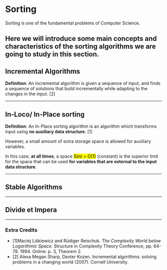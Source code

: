 # Sorting
Sorting is one of the fundamental problems of Computer Science.

Here we will introduce some main concepts and characteristics of the sorting algorithms we are going to
study in this section.
---

## Incremental Algorithms
**Definition**: An incremental algorithm is given a sequence of input, 
and finds a sequence of solutions that build incrementally while adapting to the changes in the input. [2]

---

## In-Loco/ In-Place sorting
**Definition**: An In-Place sorting algorithm is an algorithm which transforms input using **no auxiliary data structure**. [1]

However, a small amount of extra storage space is allowed for auxiliary variables. 

In this case, **at all times**, 
a space <mark>S(n) = O(1)</mark> (constant) is the superior limit for the space that can be used 
**for variables that are external to the input data structure**.

---

## Stable Algorithms

---

## Divide et Impera

---

### Extra Credits
* [1]Maciej Liśkiewicz and Rüdiger Reischuk. _The Complexity World below Logarithmic Space._ 
Structure in Complexity Theory Conference, pp. 64-78. 1994. Online: p. 3, Theorem 2.
* [2] Alexa Megan Sharp, Dexter Kozen. Incremental algorithms: solving problems in a changing world (2007).
Cornell University.